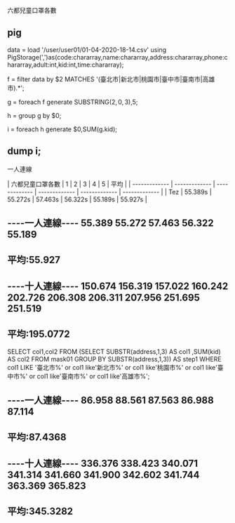 六都兒童口罩各數

pig
-------------------------------------
data = load '/user/user01/01-04-2020-18-14.csv' using PigStorage(',')as(code:chararray,name:chararray,address:chararray,phone:chararray,adult:int,kid:int,time:chararray);

f = filter data by $2 MATCHES '(臺北市|新北市|桃園市|臺中市|臺南市|高雄市).*';

g = foreach f generate SUBSTRING($2,0,3),$5;

h = group g by $0;

i = foreach h generate $0,SUM(g.kid);

dump i;
-------------------------------------

一人連線


| 六都兒童口罩各數 | 1 | 2 | 3 | 4 | 5 | 平均 |
| ------------- | ------------- | ------------- | ------------- | ------------- | ------------- |
| Tez  | 55.389s | 55.272s | 57.463s | 56.322s | 55.189s | 55.927s |


----一人連線----
55.389
55.272
57.463
56.322
55.189
----------------
平均:55.927
----------------

----十人連線----
150.674
156.319
157.022
160.242
202.726
206.308
206.311
207.956
251.695
251.519
----------------
平均:195.0772
----------------

SELECT col1,col2 FROM 
(SELECT SUBSTR(address,1,3) AS col1 ,SUM(kid) AS col2 FROM mask01 GROUP BY SUBSTR(address,1,3))
 AS step1 WHERE col1 LIKE '臺北市%' or col1 like'新北市%' or col1 like'桃園市%' or col1 like'臺中市%' or col1 like'臺南市%' or col1 like'高雄市%';

----一人連線----
86.958
88.561
87.563
86.988
87.114
----------------
平均:87.4368
----------------

----十人連線----
336.376
338.423
340.071
341.314
341.660
341.900
342.602
341.744
363.369
365.823
----------------
平均:345.3282
----------------


